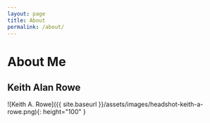 ```yaml
---
layout: page
title: About
permalink: /about/
---
```

# About Me
## Keith Alan Rowe
![Keith A. Rowe]({{ site.baseurl }}/assets/images/headshot-keith-a-rowe.png){: height="100" }
